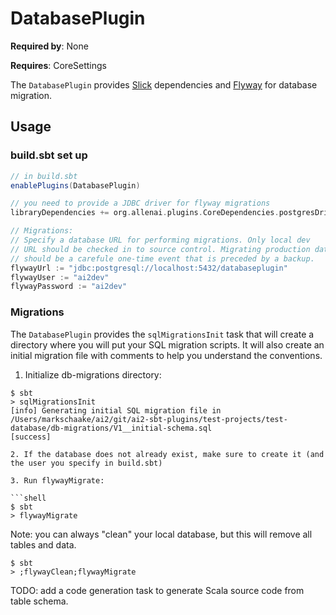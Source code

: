 DatabasePlugin
====================

**Required by**: None

**Requires**: CoreSettings

The `DatabasePlugin` provides [Slick](http://slick.typesafe.com/) dependencies and [Flyway](http://flywaydb.org/) for database migration.

## Usage

### build.sbt set up

```scala
// in build.sbt
enablePlugins(DatabasePlugin)

// you need to provide a JDBC driver for flyway migrations
libraryDependencies += org.allenai.plugins.CoreDependencies.postgresDriver

// Migrations:
// Specify a database URL for performing migrations. Only local dev
// URL should be checked in to source control. Migrating production databases
// should be a carefule one-time event that is preceded by a backup.
flywayUrl := "jdbc:postgresql://localhost:5432/databaseplugin"
flywayUser := "ai2dev"
flywayPassword := "ai2dev"
```

### Migrations

The `DatabasePlugin` provides the `sqlMigrationsInit` task that will create a directory
where you will put your SQL migration scripts. It will also create an initial migration
file with comments to help you understand the conventions.

1. Initialize db-migrations directory:

  ```shell
  $ sbt
  > sqlMigrationsInit
  [info] Generating initial SQL migration file in /Users/markschaake/ai2/git/ai2-sbt-plugins/test-projects/test-database/db-migrations/V1__initial-schema.sql
  [success]

2. If the database does not already exist, make sure to create it (and the user you specify in build.sbt)

3. Run flywayMigrate:

  ```shell
  $ sbt
  > flywayMigrate
  ```

Note: you can always "clean" your local database, but this will remove all tables and data.

  ```shell
  $ sbt
  > ;flywayClean;flywayMigrate
  ```

TODO: add a code generation task to generate Scala source code from table schema.
